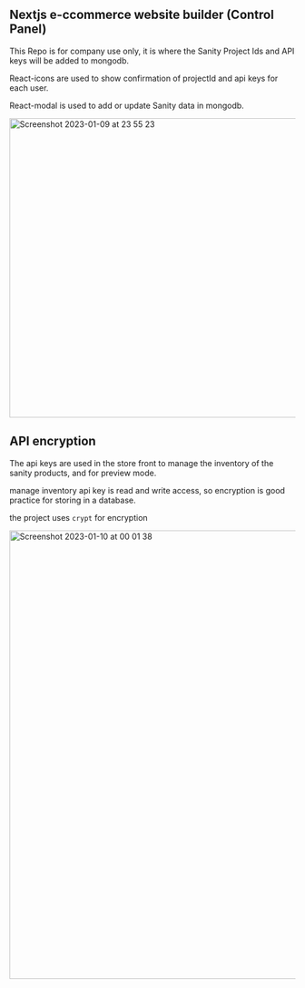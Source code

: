 ## Nextjs e-ccommerce website builder (Control Panel)

This Repo is for company use only, it is where the Sanity Project Ids and API keys will be added to mongodb.

React-icons are used to show confirmation of projectId and api keys for each user.

React-modal is used to add or update Sanity data in mongodb.

<img width="528" alt="Screenshot 2023-01-09 at 23 55 23" src="https://user-images.githubusercontent.com/71337767/211431496-7f8f10c4-08ff-40e0-ab38-a3132f127126.png">

## API encryption

The api keys are used in the store front to manage the inventory of the sanity products, and for preview mode.

manage inventory api key is read and write access, so encryption is good practice for storing in a database.

the project uses `crypt` for encryption

<img width="791" alt="Screenshot 2023-01-10 at 00 01 38" src="https://user-images.githubusercontent.com/71337767/211432081-32523d4d-33a4-4a62-b5db-a0f04f921d63.png">
